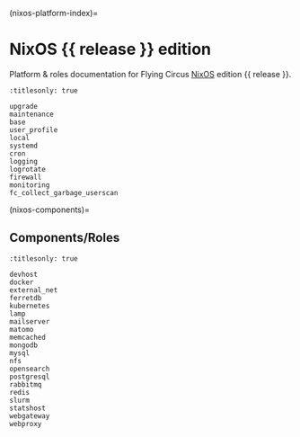 (nixos-platform-index)=
# NixOS {{ release }} edition

Platform & roles documentation for Flying Circus [NixOS] edition
{{ release }}.

```{toctree}
:titlesonly: true

upgrade
maintenance
base
user_profile
local
systemd
cron
logging
logrotate
firewall
monitoring
fc_collect_garbage_userscan
```

(nixos-components)=

## Components/Roles

```{toctree}
:titlesonly: true

devhost
docker
external_net
ferretdb
kubernetes
lamp
mailserver
matomo
memcached
mongodb
mysql
nfs
opensearch
postgresql
rabbitmq
redis
slurm
statshost
webgateway
webproxy
```

[nixos]: https://nixos.org
